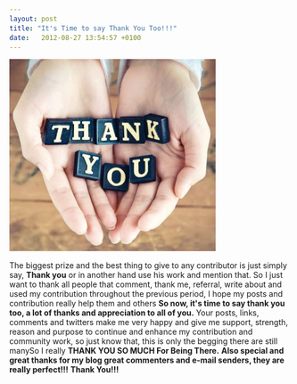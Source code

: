 ```yaml
---
layout: post
title: "It's Time to say Thank You Too!!!"
date:   2012-08-27 13:54:57 +0100
---
```


[![](/assets/img/2012/09/thank-you.jpg "Thank-you")](/assets/img/2012/09/thank-you.jpg)

The biggest prize and the best thing to give to any contributor is just
simply say, **Thank you** or in another hand use his work and mention
that. So I just want to thank all people that comment, thank me,
referral, write about and used my contribution throughout the previous
period, I hope my posts and contribution really help them and others
**So now, it\'s time to say thank you too, a lot of thanks and
appreciation to all of you.** Your posts, links, comments and twitters
make me very happy and give me support, strength, reason and purpose to
continue and enhance my contribution and community work, so just know
that, this is only the begging there are still
manySo I really **THANK YOU SO MUCH For Being There.** **Also
special and great thanks for  my blog great commenters and e-mail
senders, they are really perfect!!!** **Thank You!!!**

